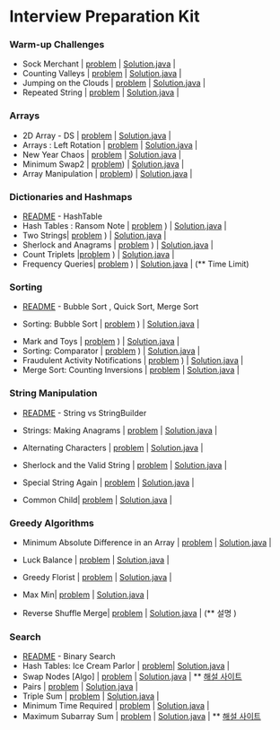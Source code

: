 # Interview Preparation Kit

### Warm-up Challenges
- Sock Merchant | [problem](https://www.hackerrank.com/challenges/sock-merchant/problem?h_l=interview&playlist_slugs%5B%5D=interview-preparation-kit&playlist_slugs%5B%5D=warmup) | [Solution.java](./Warm-up/Sock%20Merchant/Solution.java) | 
- Counting Valleys | [problem](https://www.hackerrank.com/challenges/counting-valleys/problem?h_l=interview&playlist_slugs%5B%5D=interview-preparation-kit&playlist_slugs%5B%5D=warmup) | [Solution.java](./Warm-up/Counting%20Valleys/Solution.java) | 
- Jumping on the Clouds | [problem](https://www.hackerrank.com/challenges/jumping-on-the-clouds/problem?h_l=interview&playlist_slugs%5B%5D=interview-preparation-kit&playlist_slugs%5B%5D=warmup) | [Solution.java](./Warm-up/Jumping%20On%20the%20Clouds/Solution.java) | 
- Repeated String | [problem](https://www.hackerrank.com/challenges/repeated-string/problem?h_l=interview&playlist_slugs%5B%5D=interview-preparation-kit&playlist_slugs%5B%5D=warmup) | [Solution.java](./Warm-up/Repeated%20String/Solution.java) | 

### Arrays
- 2D Array - DS | [problem](https://www.hackerrank.com/challenges/2d-array/problem?h_l=interview&playlist_slugs%5B%5D=interview-preparation-kit&playlist_slugs%5B%5D=arrays) | [Solution.java](./Arrays/2D%20Arrays%20DS/Solution.java) | 
- Arrays : Left Rotation | [problem](https://www.hackerrank.com/challenges/ctci-array-left-rotation/problem?h_l=interview&playlist_slugs%5B%5D=interview-preparation-kit&playlist_slugs%5B%5D=arrays) | [Solution.java](./Arrays/Left%20Rotation/Solution.java) | 
- New Year Chaos | [problem](https://www.hackerrank.com/challenges/new-year-chaos/problem?h_l=interview&playlist_slugs%5B%5D=interview-preparation-kit&playlist_slugs%5B%5D=arrays) | [Solution.java](./Arrays/New%20Year%20Chaos/Solution.java) | 
- Minimum Swap2 | [problem](https://www.hackerrank.com/challenges/minimum-swaps-2/problem?h_l=interview&playlist_slugs[]=interview-preparation-kit&playlist_slugs[]=arrays)) |  [Solution.java](./Arrays/Minimum%20Swap2/Solution.java) | 
- Array Manipulation | [problem](https://www.hackerrank.com/challenges/crush/problem?h_l=interview&page=5&playlist_slugs[]=interview-preparation-kit&playlist_slugs[]=arrays)) |  [Solution.java](./Arrays/Array%20Manipulation/Solution.java) | 

### Dictionaries and Hashmaps

* [README](./Dictionaries%20and%20Hashmaps/README.md) - HashTable
* Hash Tables : Ransom Note | [problem](https://www.hackerrank.com/challenges/ctci-ransom-note/problem?h_l=interview&playlist_slugs[]=interview-preparation-kit&playlist_slugs[]=dictionaries-hashmaps) ) |  [Solution.java](./Dictionaries%20and%20Hashmaps/HashTables_Ransom%20Note/Solution.java) | 
* Two Strings| [problem](https://www.hackerrank.com/challenges/two-strings/problem?h_l=interview&playlist_slugs[]=interview-preparation-kit&playlist_slugs[]=dictionaries-hashmaps) ) |  [Solution.java](./Dictionaries%20and%20Hashmaps/Two%20Strings/Solution.java) | 
* Sherlock and Anagrams |  [problem](https://www.hackerrank.com/challenges/sherlock-and-anagrams/problem?h_l=interview&playlist_slugs[]=interview-preparation-kit&playlist_slugs[]=dictionaries-hashmaps)  ) |  [Solution.java](./Dictionaries%20and%20Hashmaps/Sherlock%20And%20Anagrams/Solution.java) | 
* Count Triplets |[problem](https://www.hackerrank.com/challenges/count-triplets-1/problem?h_l=interview&playlist_slugs[]=interview-preparation-kit&playlist_slugs[]=dictionaries-hashmaps) ) | [Solution.java](./Dictionaries%20and%20Hashmaps/Count%20Triplets/Solution.java) | 
* Frequency Queries| [problem](https://www.hackerrank.com/challenges/frequency-queries/problem?h_l=interview&playlist_slugs[]=interview-preparation-kit&playlist_slugs[]=dictionaries-hashmaps) ) |  [Solution.java](./Dictionaries%20and%20Hashmaps/Frequency%20Queries/Solution.java) | (** Time Limit) 

### Sorting

- [README](./Sorting/README.md) - Bubble Sort , Quick Sort, Merge Sort

* Sorting: Bubble Sort | [problem](https://www.hackerrank.com/challenges/ctci-bubble-sort/problem?h_l=interview&playlist_slugs[]=interview-preparation-kit&playlist_slugs[]=sorting)  ) |  [Solution.java](./Sorting/Bubble%20Sort/Solution.java) |

- Mark and Toys | [problem](https://www.hackerrank.com/challenges/mark-and-toys/problem?h_l=interview&playlist_slugs[]=interview-preparation-kit&playlist_slugs[]=sorting) ) |  [Solution.java](./Sorting/Mark%20and%20Toys/Solution.java) |
- Sorting: Comparator | [problem](https://www.hackerrank.com/challenges/ctci-comparator-sorting/problem?h_l=interview&playlist_slugs[]=interview-preparation-kit&playlist_slugs[]=sorting) ) |  [Solution.java](./Sorting/Comparator/Solution.java) |
- Fraudulent Activity Notifications | [problem](https://www.hackerrank.com/challenges/fraudulent-activity-notifications/problem?h_l=interview&playlist_slugs[]=interview-preparation-kit&playlist_slugs[]=sorting)  ) |  [Solution.java](./Sorting/Fraudulent%20Activity%20Notifications/Solution.java) |
- Merge Sort: Counting Inversions | [problem](https://www.hackerrank.com/challenges/ctci-merge-sort/problem?h_l=interview&playlist_slugs[]=interview-preparation-kit&playlist_slugs[]=sorting) | [Solution.java](./Sorting/Counting%20Inversions/Solution.java) |

### String Manipulation

- [README](./String%20Manipulation/README.md) - String vs StringBuilder
- Strings: Making Anagrams | [problem](https://www.hackerrank.com/challenges/ctci-making-anagrams/problem?h_l=interview&playlist_slugs[]=interview-preparation-kit&playlist_slugs[]=strings) | [Solution.java](./String%20Manipulation/Making%20Anagrams/Solution.java) |
- Alternating Characters | [problem](https://www.hackerrank.com/challenges/alternating-characters/problem?h_l=interview&playlist_slugs[]=interview-preparation-kit&playlist_slugs[]=strings)  | [Solution.java](./String%20Manipulation/Alternating%20Characters/Solution.java) |
- Sherlock and the Valid String | [problem](https://www.hackerrank.com/challenges/sherlock-and-valid-string/problem?h_l=interview&playlist_slugs[]=interview-preparation-kit&playlist_slugs[]=strings) | [Solution.java](./String%20Manipulation/Sherlock%20and%20the%20Valid%20String/Solution.java) |
- Special String Again | [problem](https://www.hackerrank.com/challenges/special-palindrome-again/problem?h_l=interview&playlist_slugs[]=interview-preparation-kit&playlist_slugs[]=strings) | [Solution.java](./String%20Manipulation/Special%20String%20Again/Solution.java) |

- Common Child| [problem](https://www.hackerrank.com/challenges/common-child/problem?h_l=interview&playlist_slugs[]=interview-preparation-kit&playlist_slugs[]=strings)  | [Solution.java](./String%20Manipulation/Common%20Child/Solution.java) |

### Greedy Algorithms

- Minimum Absolute Difference in an Array |  [problem](https://www.hackerrank.com/challenges/minimum-absolute-difference-in-an-array/problem?h_l=interview&playlist_slugs[]=interview-preparation-kit&playlist_slugs[]=greedy-algorithms) | [Solution.java](./Greedy%20Algorithms/Minimum%20Absolute%20Difference%20in%20an%20Array/Solution.java) |
- Luck Balance | [problem](https://www.hackerrank.com/challenges/luck-balance/problem?h_l=interview&playlist_slugs[]=interview-preparation-kit&playlist_slugs[]=greedy-algorithms)  | [Solution.java](./Greedy%20Algorithms/Luck%20Balance/Solution.java) |
- Greedy Florist |  [problem](https://www.hackerrank.com/challenges/greedy-florist/problem?h_l=interview&playlist_slugs[]=interview-preparation-kit&playlist_slugs[]=greedy-algorithms)  | [Solution.java](./Greedy%20Algorithms/Greedy%20Florist/Solution.java) |
- Max Min|  [problem](https://www.hackerrank.com/challenges/angry-children/problem?h_l=interview&playlist_slugs[]=interview-preparation-kit&playlist_slugs[]=greedy-algorithms&h_r=next-challenge&h_v=zen)  | [Solution.java](./Greedy%20Algorithms/Max%20Min/Solution.java) |

- Reverse Shuffle Merge|  [problem](https://www.hackerrank.com/challenges/reverse-shuffle-merge/problem?h_l=interview&playlist_slugs[]=interview-preparation-kit&playlist_slugs[]=greedy-algorithms) | [Solution.java](./Greedy%20Algorithms/Reverse%20Shuffle%20Merge/Solution.java) | (** 설명 )

### Search

- [README](./Search/README.md) - Binary Search
- Hash Tables: Ice Cream Parlor | [problem](https://www.hackerrank.com/challenges/ctci-ice-cream-parlor/problem?h_l=interview&playlist_slugs[]=interview-preparation-kit&playlist_slugs[]=search)| [Solution.java](./Search/Ice%20Cream%20Parlor/Solution.java) |
- Swap Nodes [Algo] | [problem](https://www.hackerrank.com/challenges/swap-nodes-algo/problem?h_l=interview&playlist_slugs[]=interview-preparation-kit&playlist_slugs[]=search) | [Solution.java](./Search/Swap%20Nodes%20[Algo]/Solution.java) | ** [해설 사이트](https://rusyasoft.github.io/competitive%20programming/2018/07/24/hrank-swapNodes/)
- Pairs | [problem](https://www.hackerrank.com/challenges/pairs/problem?h_l=interview&playlist_slugs[]=interview-preparation-kit&playlist_slugs[]=search) | [Solution.java](./Search/Pairs/Solution.java) |
- Triple Sum |  [problem](https://www.hackerrank.com/challenges/triple-sum/problem?h_l=interview&playlist_slugs[]=interview-preparation-kit&playlist_slugs[]=search)  | [Solution.java](./Search/Triple%20Sum/Solution.java) |
- Minimum Time Required |  [problem](https://www.hackerrank.com/challenges/minimum-time-required/problem?h_l=interview&h_r=next-challenge&h_v=zen&playlist_slugs[]=interview-preparation-kit&playlist_slugs[]=search)   | [Solution.java](./Search/Minimum%20Time%20Required/Solution.java) |
- Maximum Subarray Sum |  [problem](https://www.hackerrank.com/challenges/maximum-subarray-sum/problem )   | [Solution.java](./Search/Maximum%20Subarray%20Sum/Solution.java) | ** [해설 사이트](https://brokensandals.net/hackerrank-maximum-subarray-sum/ )

